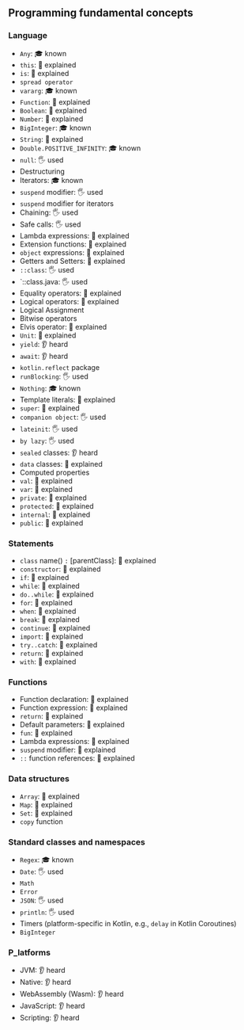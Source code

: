 ## Programming fundamental concepts

### Language
- `Any`: 🎓 known
- `this`: 🙋 explained
- `is`: 🙋 explained
- `spread operator`
- `vararg`: 🎓 known
- `Function`: 🙋 explained
- `Boolean`: 🙋 explained
- `Number`: 🙋 explained
- `BigInteger`: 🎓 known
- `String`: 🙋 explained
- `Double.POSITIVE_INFINITY`: 🎓 known
- `null`: 🖐️ used
- Destructuring
- Iterators: 🎓 known
- `suspend` modifier: 🖐️ used
- `suspend` modifier for iterators
- Chaining: 🖐️ used
- Safe calls: 🖐️ used
- Lambda expressions: 🙋 explained
- Extension functions: 🙋 explained
- `object` expressions: 🙋 explained
- Getters and Setters: 🙋 explained
- `::class`: 🖐️ used
- `::class.java: 🖐️ used
- Equality operators: 🙋 explained
- Logical operators: 🙋 explained
- Logical Assignment
- Bitwise operators
- Elvis operator: 🙋 explained
- `Unit`: 🙋 explained
- `yield`: 👂 heard
- `await`: 👂 heard
- `kotlin.reflect` package
- `runBlocking`: 🖐️ used
- `Nothing`: 🎓 known
- Template literals: 🙋 explained
- `super`: 🙋 explained
- `companion object`: 🖐️ used
- `lateinit`: 🖐️ used
- `by lazy`: 🖐️ used
- `sealed` classes: 👂 heard
- `data` classes: 🙋 explained
- Computed properties
- `val`: 🙋 explained
- `var`: 🙋 explained
- `private`: 🙋 explained
- `protected`: 🙋 explained
- `internal`: 🙋 explained
- `public`: 🙋 explained

### Statements
- `class` name() `:` [parentClass]: 🙋 explained
- `constructor`: 🙋 explained
- `if`: 🙋 explained
- `while`: 🙋 explained
- `do..while`: 🙋 explained
- `for`: 🙋 explained
- `when`: 🙋 explained
- `break`: 🙋 explained
- `continue`: 🙋 explained
- `import`: 🙋 explained
- `try..catch`: 🙋 explained
- `return`: 🙋 explained
- `with`: 🙋 explained

### Functions
- Function declaration: 🙋 explained
- Function expression: 🙋 explained
- `return`: 🙋 explained
- Default parameters: 🙋 explained
- `fun`: 🙋 explained
- Lambda expressions: 🙋 explained
- `suspend` modifier: 🙋 explained
- `::` function references: 🙋 explained

### Data structures
- `Array`: 🙋 explained
- `Map`: 🙋 explained
- `Set`: 🙋 explained
- `copy` function

### Standard classes and namespaces
- `Regex`: 🎓 known
- `Date`: 🖐️ used
- `Math`
- `Error`
- `JSON`: 🖐️ used
- `println`: 🖐️ used
- Timers (platform-specific in Kotlin, e.g., `delay` in Kotlin Coroutines)
- `BigInteger`

### P_latforms
- JVM: 👂 heard
- Native: 👂 heard
- WebAssembly (Wasm): 👂 heard
- JavaScript: 👂 heard
- Scripting: 👂 heard
